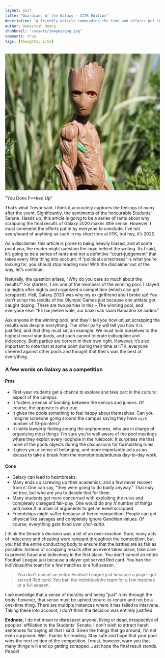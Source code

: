 ```yaml
---
layout: post
title: "Guardians of the Galaxy - IITK Edition"
description: "A friendly article commending the time and efforts put in by the members of Students' Senate to scrape the results of Galaxy 2020. I hope results of future editions (if any takes place) gets scraped as well."
author: Debashish Reang
thumbnail: "/assets/images/gog.jpg"
comments: true
tags: [thoughts, iitk]
---
```

<div class="text-center">
  <img src="/assets/images/gog.jpg" class="rounded" alt="groot">
</div>


"You Done F**ked Up"

That’s what Trevor said. I think it accurately captures the feelings of many after the event. Significantly, the sentiments of the honourable Students’ Senate. Heads up, this article is going to be a series of rants about why scrapping the final results of Galaxy 2020 makes little sense. However, I must commend the efforts put in by everyone to conclude. I’ve not seen/heard of anything as such in my short time at IITK, but hey, it’s 2020.

As a disclaimer, this article is prone to being heavily biased, and at some point you, the reader might question the logic behind the writing. As I said, it’s going to be a series of rants and not a definitive “court-judgement” that takes every little thing into account. If “political correctness” is what you’re looking for, you should stop reading now! With the disclaimer out of the way, let’s continue.

Naturally, the question arises, "Why do you care so much about the results?" For starters, I am one of the members of the winning pool. I stayed up nights after nights and organized a competition (which also got scrapped). Hell, Galaxy 2020 was why my ex-girlfriend and I broke up! You don’t scrap the results of the Olympic Games just because one athlete got caught doping. There are two parties in this – The winning pool, and everyone else. "Ek hai jeetne wale, aur baaki sab saala Ramadhir ke aadmi."

Ask anyone in the winning pool, and they’ll tell you how unjust scrapping the results was despite everything. The other party will tell you how it is justified, and that they must set an example. We must hold ourselves to the highest moral standards, and such cannot tolerate indiscipline and indecency. Both parties are correct in their own right. However, it’s also important to note that at some point during their time at IITK, everyone cheered against other pools and thought that theirs was the best at everything.


### A few words on Galaxy as a competition

#### Pros
* First-year students get a chance to explore and take part in the cultural aspect of the campus.
* It fosters a sense of bonding between the seniors and juniors. Of course, the opposite is also true.
* It gives the pools something to feel happy about themselves. Can you imagine someone going around the campus saying they have `xyz`s number of 10-pointers?
* It instils lawyerly feeling among the sophomores, who are in charge of organizing most things. I’m sure you’re well aware of the pool meetings where they exploit every loophole in the rulebook. It surprises me that none of the pools objects during the discussions for formulating rules.
* It gives you a sense of belonging, and more importantly acts as an excuse to take a break from the monotonous/arduous day-to-day work.

#### Cons
* Galaxy can lead to heartbreaks.
* Many ends up screwing up their academics, and a few never recover from it.  One can say, "they were going to do badly anyway." That may be true, but who are you to decide that for them.
* Many students get more concerned with exploiting the rules and completely disregard fair-play. One would do any $N$ number of things and make $X$ number of arguments to get an event scrapped.
* Friendships might suffer because of fierce competition. People can get physical like savages and completely ignore Gandhian values. Of course, everything gets fixed over *chai-sutta*.

I think the Senate's decision was a bit of an over-reaction. Sure, many acts of indecency and cheating were rampant throughout the competition, but you had the entire conducting body to ensure that the battles are as fair as possible. Instead of scrapping results after an event takes place, take care to prevent fraud and indecency in the first place.
You don't cancel an entire Football League just because a player got served Red card. You ban the individual/the team for a few matches or a full season.

> You don't cancel an entire Football League just because a player got served Red card. You ban the individual/the team for a few matches or a full season.

I acknowledge that a sense of morality and being "just" runs through the body; however, that sense must be upheld tenure-to-tenure and not be a one-time thing. There are multiple instances where it has failed to intervene. Taking these into account, I don’t think the decision was entirely justified.

**Endnote.** I do not mean to disrespect anyone, living or dead, irrespective of peoples' affiliation to the Students' Senate. I don’t wish to attract harsh sentences for saying all that I said. Given the things that go around, I’m not even surprised. Well, thanks for reading. Stay safe and hope that your pool wins the next edition of the competition. I must, however, warn you that many things will end up getting scrapped. Just hope the final result stands. Peace!